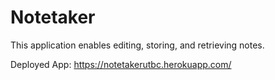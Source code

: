 # Notetaker
This application enables editing, storing, and retrieving notes. 

Deployed App: https://notetakerutbc.herokuapp.com/
